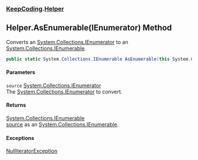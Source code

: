 ### [KeepCoding](KeepCoding.md 'KeepCoding').[Helper](KeepCoding_Helper.md 'KeepCoding.Helper')
## Helper.AsEnumerable(IEnumerator) Method
Converts an [System.Collections.IEnumerator](https://docs.microsoft.com/en-us/dotnet/api/System.Collections.IEnumerator 'System.Collections.IEnumerator') to an [System.Collections.IEnumerable](https://docs.microsoft.com/en-us/dotnet/api/System.Collections.IEnumerable 'System.Collections.IEnumerable').  
```csharp
public static System.Collections.IEnumerable AsEnumerable(this System.Collections.IEnumerator source);
```
#### Parameters
<a name='KeepCoding_Helper_AsEnumerable(System_Collections_IEnumerator)_source'></a>
`source` [System.Collections.IEnumerator](https://docs.microsoft.com/en-us/dotnet/api/System.Collections.IEnumerator 'System.Collections.IEnumerator')  
The [System.Collections.IEnumerator](https://docs.microsoft.com/en-us/dotnet/api/System.Collections.IEnumerator 'System.Collections.IEnumerator') to convert.
  
#### Returns
[System.Collections.IEnumerable](https://docs.microsoft.com/en-us/dotnet/api/System.Collections.IEnumerable 'System.Collections.IEnumerable')  
[source](KeepCoding_Helper_AsEnumerable(System_Collections_IEnumerator).md#KeepCoding_Helper_AsEnumerable(System_Collections_IEnumerator)_source 'KeepCoding.Helper.AsEnumerable(System.Collections.IEnumerator).source') as an [System.Collections.IEnumerable](https://docs.microsoft.com/en-us/dotnet/api/System.Collections.IEnumerable 'System.Collections.IEnumerable').
#### Exceptions
[NullIteratorException](KeepCoding_NullIteratorException.md 'KeepCoding.NullIteratorException')  
